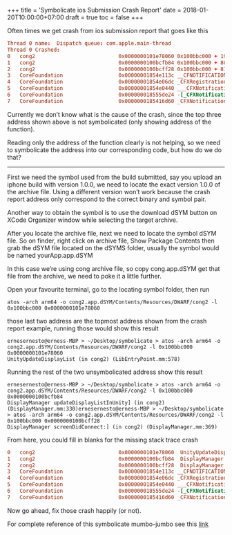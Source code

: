 +++
title = 'Symbolicate ios Submission Crash Report'
date = 2018-01-20T10:00:00+07:00
draft = true
toc = false 
+++

Often times we get crash from ios submission report that goes like this

```toml
Thread 0 name:  Dispatch queue: com.apple.main-thread
Thread 0 Crashed:
0   cong2                         	0x0000000101e78060 0x100bbc000 + 19644512
1   cong2                         	0x0000000100bcfb84 0x100bbc000 + 80772
2   cong2                         	0x0000000100bcff28 0x100bbc000 + 81704
3   CoreFoundation                	0x00000001854e113c __CFNOTIFICATIONCENTER_IS_CALLING_OUT_TO_AN_OBSERVER__ + 20 (CFNotificationCenter.c:661)
4   CoreFoundation                	0x00000001854e06dc _CFXRegistrationPost + 420 (CFNotificationCenter.c:163)
5   CoreFoundation                	0x00000001854e0440 ___CFXNotificationPost_block_invoke + 60 (CFNotificationCenter.c:1060)
6   CoreFoundation                	0x000000018555de24 -[_CFXNotificationRegistrar find:object:observer:enumerator:] + 1408 (CFXNotificationRegistrar.m:163)
7   CoreFoundation                	0x0000000185416d60 _CFXNotificationPost + 380 (CFNotificationCenter.c:1057)
```

Currently we don’t know what is the cause of the crash, since the top three address shown above is not symbolicated (only showing address of the function).

Reading only the address of the function clearly is not helping, so we need to symbolicate the address into our corresponding code, but how do we do that?

---

First we need the symbol used from the build submitted, say you upload an iphone build with version 1.0.0, we need to locate the exact version 1.0.0 of the archive file. Using a different version won’t work because the crash report address only correspond to the correct binary and symbol pair.

Another way to obtain the symbol is to use the download dSYM button on XCode Organizer window while selecting the target archive.

After you locate the archive file, next we need to locate the symbol dSYM file.
So on finder, right click on archive file, Show Package Contents then grab the dSYM file located on the dSYMS folder, usually the symbol would be named yourApp.app.dSYM

In this case we’re using cong archive file, so copy cong.app.dSYM get that file from the archive, we need to poke it a little further.

Open your favourite terminal, go to the locating symbol folder, then run

```properties
atos -arch arm64 -o cong2.app.dSYM/Contents/Resources/DWARF/cong2 -l 0x100bbc000 0x0000000101e78060
```

those last two address are the topmost address shown from the crash report example, running those would show this result


```properties
ernesernesto@erness-MBP > ~/Desktop/symbolicate > atos -arch arm64 -o cong2.app.dSYM/Contents/Resources/DWARF/cong2 -l 0x100bbc000 0x0000000101e78060
UnityUpdateDisplayList (in cong2) (LibEntryPoint.mm:578)
```

Running the rest of the two unsymbolicated address show this result

```properties
ernesernesto@erness-MBP > ~/Desktop/symbolicate > atos -arch arm64 -o cong2.app.dSYM/Contents/Resources/DWARF/cong2 -l 0x100bbc000 0x0000000100bcfb84 
DisplayManager updateDisplayListInUnity] (in cong2) (DisplayManager.mm:330)ernesernesto@erness-MBP > ~/Desktop/symbolicate > atos -arch arm64 -o cong2.app.dSYM/Contents/Resources/DWARF/cong2 -l 0x100bbc000 0x0000000100bcff28 
DisplayManager screenDidConnect:] (in cong2) (DisplayManager.mm:369)
```

From here, you could fill in blanks for the missing stack trace crash


```toml
0   cong2                         	0x0000000101e78060  UnityUpdateDisplayList (in cong2) (LibEntryPoint.mm:578)
1   cong2                         	0x0000000100bcfb84  DisplayManager updateDisplayListInUnity] (in cong2) (DisplayManager.mm:330)
2   cong2                         	0x0000000100bcff28  DisplayManager screenDidConnect:] (in cong2) (DisplayManager.mm:369)
3   CoreFoundation                	0x00000001854e113c __CFNOTIFICATIONCENTER_IS_CALLING_OUT_TO_AN_OBSERVER__ + 20 (CFNotificationCenter.c:661)
4   CoreFoundation                	0x00000001854e06dc _CFXRegistrationPost + 420 (CFNotificationCenter.c:163)
5   CoreFoundation                	0x00000001854e0440 ___CFXNotificationPost_block_invoke + 60 (CFNotificationCenter.c:1060)
6   CoreFoundation                	0x000000018555de24 -[_CFXNotificationRegistrar find:object:observer:enumerator:] + 1408 (CFXNotificationRegistrar.m:163)
7   CoreFoundation                	0x0000000185416d60 _CFXNotificationPost + 380 (CFNotificationCenter.c:1057)```
```

Now go ahead, fix those crash happily (or not).

For complete reference of this symbolicate mumbo-jumbo 
see this [link](https://developer.apple.com/library/content/technotes/tn2151/_index.html#//apple_ref/doc/uid/DTS40008184-CH1-SYMBOLICATEWITHXCODE)
